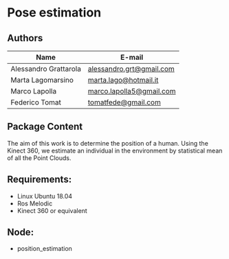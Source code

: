 # Pose estimation

## Authors
| Name | E-mail |
|------|--------|
| Alessandro Grattarola | alessandro.grt@gmail.com |
| Marta Lagomarsino | marta.lago@hotmail.it |
| Marco Lapolla | marco.lapolla5@gmail.com |
| Federico Tomat | tomatfede@gmail.com |

## Package Content 
The aim of this work is to determine the position of a human.
Using the Kinect 360, we estimate an individual in the environment by statistical mean of all the Point Clouds.

## Requirements:
* Linux Ubuntu 18.04
* Ros Melodic
* Kinect 360 or equivalent

## Node:
* position_estimation
